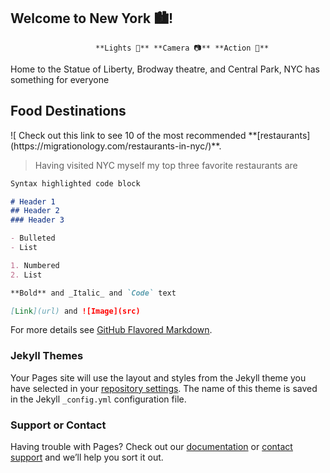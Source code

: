  ## Welcome to New York 🏙️! 
                 
                       **Lights 📸** **Camera 📷** **Action 🎥** 
 
  Home to the Statue of Liberty, Brodway theatre, and Central Park, NYC has something for                                                                              everyone 

<h2> Food Destinations</h2>
![
Check out this link to see  10 of the most recommended **[restaurants](https://migrationology.com/restaurants-in-nyc/)**.

>Having visited NYC myself my top three favorite restaurants are



```markdown
Syntax highlighted code block

# Header 1
## Header 2
### Header 3

- Bulleted
- List

1. Numbered
2. List

**Bold** and _Italic_ and `Code` text

[Link](url) and ![Image](src)
```

For more details see [GitHub Flavored Markdown](https://guides.github.com/features/mastering-markdown/).

### Jekyll Themes

Your Pages site will use the layout and styles from the Jekyll theme you have selected in your [repository settings](https://github.com/amyganatra1/bigapple/settings/pages). The name of this theme is saved in the Jekyll `_config.yml` configuration file.

### Support or Contact

Having trouble with Pages? Check out our [documentation](https://docs.github.com/categories/github-pages-basics/) or [contact support](https://support.github.com/contact) and we’ll help you sort it out.
